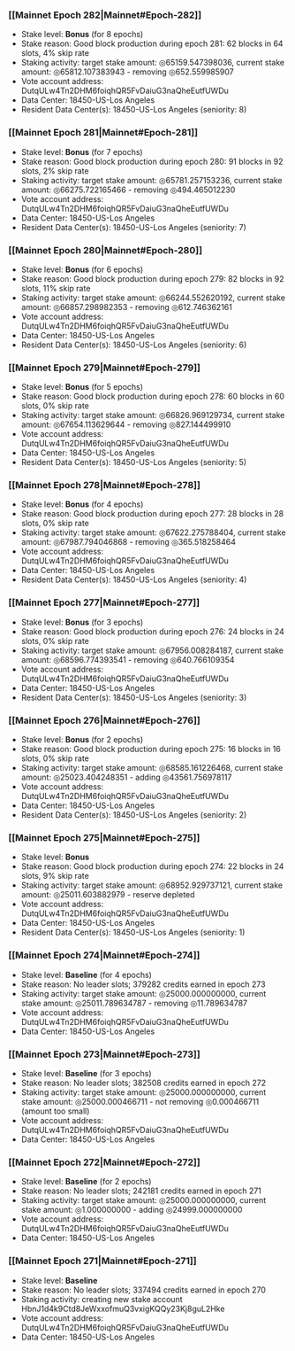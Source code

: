 ### [[Mainnet Epoch 282|Mainnet#Epoch-282]]
* Stake level: **Bonus** (for 8 epochs)
* Stake reason: Good block production during epoch 281: 62 blocks in 64 slots, 4% skip rate
* Staking activity: target stake amount: ◎65159.547398036, current stake amount: ◎65812.107383943 - removing ◎652.559985907
* Vote account address: DutqULw4Tn2DHM6foiqhQR5FvDaiuG3naQheEutfUWDu
* Data Center: 18450-US-Los Angeles
* Resident Data Center(s): 18450-US-Los Angeles (seniority: 8)
### [[Mainnet Epoch 281|Mainnet#Epoch-281]]
* Stake level: **Bonus** (for 7 epochs)
* Stake reason: Good block production during epoch 280: 91 blocks in 92 slots, 2% skip rate
* Staking activity: target stake amount: ◎65781.257153236, current stake amount: ◎66275.722165466 - removing ◎494.465012230
* Vote account address: DutqULw4Tn2DHM6foiqhQR5FvDaiuG3naQheEutfUWDu
* Data Center: 18450-US-Los Angeles
* Resident Data Center(s): 18450-US-Los Angeles (seniority: 7)
### [[Mainnet Epoch 280|Mainnet#Epoch-280]]
* Stake level: **Bonus** (for 6 epochs)
* Stake reason: Good block production during epoch 279: 82 blocks in 92 slots, 11% skip rate
* Staking activity: target stake amount: ◎66244.552620192, current stake amount: ◎66857.298982353 - removing ◎612.746362161
* Vote account address: DutqULw4Tn2DHM6foiqhQR5FvDaiuG3naQheEutfUWDu
* Data Center: 18450-US-Los Angeles
* Resident Data Center(s): 18450-US-Los Angeles (seniority: 6)
### [[Mainnet Epoch 279|Mainnet#Epoch-279]]
* Stake level: **Bonus** (for 5 epochs)
* Stake reason: Good block production during epoch 278: 60 blocks in 60 slots, 0% skip rate
* Staking activity: target stake amount: ◎66826.969129734, current stake amount: ◎67654.113629644 - removing ◎827.144499910
* Vote account address: DutqULw4Tn2DHM6foiqhQR5FvDaiuG3naQheEutfUWDu
* Data Center: 18450-US-Los Angeles
* Resident Data Center(s): 18450-US-Los Angeles (seniority: 5)
### [[Mainnet Epoch 278|Mainnet#Epoch-278]]
* Stake level: **Bonus** (for 4 epochs)
* Stake reason: Good block production during epoch 277: 28 blocks in 28 slots, 0% skip rate
* Staking activity: target stake amount: ◎67622.275788404, current stake amount: ◎67987.794046868 - removing ◎365.518258464
* Vote account address: DutqULw4Tn2DHM6foiqhQR5FvDaiuG3naQheEutfUWDu
* Data Center: 18450-US-Los Angeles
* Resident Data Center(s): 18450-US-Los Angeles (seniority: 4)
### [[Mainnet Epoch 277|Mainnet#Epoch-277]]
* Stake level: **Bonus** (for 3 epochs)
* Stake reason: Good block production during epoch 276: 24 blocks in 24 slots, 0% skip rate
* Staking activity: target stake amount: ◎67956.008284187, current stake amount: ◎68596.774393541 - removing ◎640.766109354
* Vote account address: DutqULw4Tn2DHM6foiqhQR5FvDaiuG3naQheEutfUWDu
* Data Center: 18450-US-Los Angeles
* Resident Data Center(s): 18450-US-Los Angeles (seniority: 3)
### [[Mainnet Epoch 276|Mainnet#Epoch-276]]
* Stake level: **Bonus** (for 2 epochs)
* Stake reason: Good block production during epoch 275: 16 blocks in 16 slots, 0% skip rate
* Staking activity: target stake amount: ◎68585.161226468, current stake amount: ◎25023.404248351 - adding ◎43561.756978117
* Vote account address: DutqULw4Tn2DHM6foiqhQR5FvDaiuG3naQheEutfUWDu
* Data Center: 18450-US-Los Angeles
* Resident Data Center(s): 18450-US-Los Angeles (seniority: 2)
### [[Mainnet Epoch 275|Mainnet#Epoch-275]]
* Stake level: **Bonus**
* Stake reason: Good block production during epoch 274: 22 blocks in 24 slots, 9% skip rate
* Staking activity: target stake amount: ◎68952.929737121, current stake amount: ◎25011.603882979 - reserve depleted
* Vote account address: DutqULw4Tn2DHM6foiqhQR5FvDaiuG3naQheEutfUWDu
* Data Center: 18450-US-Los Angeles
* Resident Data Center(s): 18450-US-Los Angeles (seniority: 1)
### [[Mainnet Epoch 274|Mainnet#Epoch-274]]
* Stake level: **Baseline** (for 4 epochs)
* Stake reason: No leader slots; 379282 credits earned in epoch 273
* Staking activity: target stake amount: ◎25000.000000000, current stake amount: ◎25011.789634787 - removing ◎11.789634787
* Vote account address: DutqULw4Tn2DHM6foiqhQR5FvDaiuG3naQheEutfUWDu
* Data Center: 18450-US-Los Angeles
### [[Mainnet Epoch 273|Mainnet#Epoch-273]]
* Stake level: **Baseline** (for 3 epochs)
* Stake reason: No leader slots; 382508 credits earned in epoch 272
* Staking activity: target stake amount: ◎25000.000000000, current stake amount: ◎25000.000466711 - not removing ◎0.000466711 (amount too small)
* Vote account address: DutqULw4Tn2DHM6foiqhQR5FvDaiuG3naQheEutfUWDu
* Data Center: 18450-US-Los Angeles
### [[Mainnet Epoch 272|Mainnet#Epoch-272]]
* Stake level: **Baseline** (for 2 epochs)
* Stake reason: No leader slots; 242181 credits earned in epoch 271
* Staking activity: target stake amount: ◎25000.000000000, current stake amount: ◎1.000000000 - adding ◎24999.000000000
* Vote account address: DutqULw4Tn2DHM6foiqhQR5FvDaiuG3naQheEutfUWDu
* Data Center: 18450-US-Los Angeles
### [[Mainnet Epoch 271|Mainnet#Epoch-271]]
* Stake level: **Baseline**
* Stake reason: No leader slots; 337494 credits earned in epoch 270
* Staking activity: creating new stake account HbnJ1d4k9Ctd8JeWxxofmuQ3vxigKQQy23Kj8guL2Hke
* Vote account address: DutqULw4Tn2DHM6foiqhQR5FvDaiuG3naQheEutfUWDu
* Data Center: 18450-US-Los Angeles